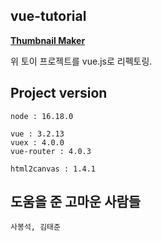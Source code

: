 ## vue-tutorial

**[Thumbnail Maker](https://devfolio.kr/project/24)**

위 토이 프로젝트를 vue.js로 리펙토링.

## Project version

```
node : 16.18.0

vue : 3.2.13
vuex : 4.0.0
vue-router : 4.0.3

html2canvas : 1.4.1
```

## 도움을 준 고마운 사람들

```
사봉석, 김태준
```
